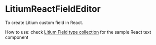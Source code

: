 # LitiumReactFieldEditor

To create Litium custom field in React.

How to use: check [Litium Field type collection](https://github.com/tonnguyen/litium-fieldtype-bag) for the sample React text component